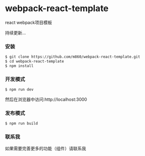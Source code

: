 # webpack-react-template
react webpack项目模板

持续更新...

### 安装
```bash
$ git clone https://github.com/m860/webpack-react-template.git
$ cd webpack-react-template
$ npm install
```
### 开发模式
```bash
$ npm run dev
```
然后在浏览器中访问:http://localhost:3000

### 发布模式
```bash
$ npm run build
```

### 联系我

如果需要完善更多的功能（组件）请联系我




